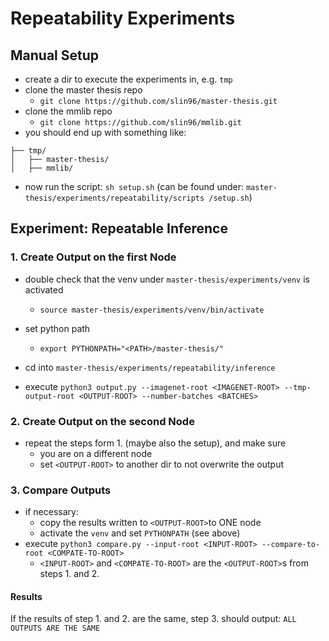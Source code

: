 # Repeatability Experiments

## Manual Setup

- create a dir to execute the experiments in, e.g. `tmp`
- clone the master thesis repo
    - `git clone https://github.com/slin96/master-thesis.git`
- clone the mmlib repo
    - `git clone https://github.com/slin96/mmlib.git`
- you should end up with something like:

```
├── tmp/
│   ├── master-thesis/
│   ├── mmlib/
```

- now run the script: `sh setup.sh` (can be found under:
  `master-thesis/experiments/repeatability/scripts /setup.sh`)
  
## Experiment: Repeatable Inference

### 1. Create Output on the first Node

- double check that the venv under `master-thesis/experiments/venv` is activated
    - `source master-thesis/experiments/venv/bin/activate`

- set python path
    - `export PYTHONPATH="<PATH>/master-thesis/"`

- cd into `master-thesis/experiments/repeatability/inference`
- execute `python3 output.py --imagenet-root <IMAGENET-ROOT> --tmp-output-root <OUTPUT-ROOT> --number-batches <BATCHES>`

### 2. Create Output on the second Node

- repeat the steps form 1. (maybe also the setup), and make sure
    - you are on a different node
    - set `<OUTPUT-ROOT>` to another dir to not overwrite the output

### 3. Compare Outputs

- if necessary:
    - copy the results written to `<OUTPUT-ROOT>`to ONE node
    - activate the `venv` and set `PYTHONPATH` (see above)
- execute `python3 compare.py --input-root <INPUT-ROOT> --compare-to-root <COMPATE-TO-ROOT>`
    - `<INPUT-ROOT>` and `<COMPATE-TO-ROOT>` are the `<OUTPUT-ROOT>`s from steps 1. and 2.

#### Results

If the results of step 1. and 2. are the same, step 3. should output: `ALL OUTPUTS ARE THE SAME`